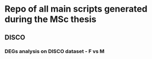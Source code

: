# Repo of all main scripts generated during the MSc thesis

## DISCO

### DEGs analysis on DISCO dataset - F vs M
